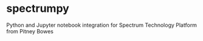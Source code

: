 # spectrumpy
Python and Jupyter notebook integration for Spectrum Technology Platform from Pitney Bowes
